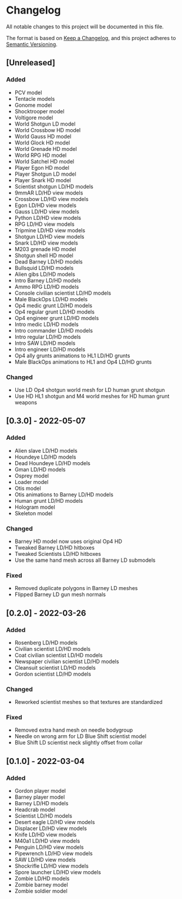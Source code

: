 # Changelog

All notable changes to this project will be documented in this file.

The format is based on [Keep a Changelog](https://keepachangelog.com/en/1.0.0/),
and this project adheres to [Semantic Versioning](https://semver.org/spec/v2.0.0.html).

## [Unreleased]

### Added

- PCV model
- Tentacle models
- Gonome model
- Shocktrooper model
- Voltigore model
- World Shotgun LD model
- World Crossbow HD model
- World Gauss HD model
- World Glock HD model
- World Grenade HD model
- World RPG HD model
- World Satchel HD model
- Player Egon HD model
- Player Shotgun LD model
- Player Snark HD model
- Scientist shotgun LD/HD models
- 9mmAR LD/HD view models
- Crossbow LD/HD view models
- Egon LD/HD view models
- Gauss LD/HD view models
- Python LD/HD view models
- RPG LD/HD view models
- Tripmine LD/HD view models
- Shotgun LD/HD view models
- Snark LD/HD view models
- M203 grenade HD model
- Shotgun shell HD model
- Dead Barney LD/HD models
- Bullsquid LD/HD models
- Alien gibs LD/HD models
- Intro Barney LD/HD models
- Ammo RPG LD/HD models
- Console civilian scientist LD/HD models
- Male BlackOps LD/HD models
- Op4 medic grunt LD/HD models
- Op4 regular grunt LD/HD models
- Op4 engineer grunt LD/HD models
- Intro medic LD/HD models
- Intro commander LD/HD models
- Intro regular LD/HD models
- Intro SAW LD/HD models
- Intro engineer LD/HD models
- Op4 ally grunts animations to HL1 LD/HD grunts
- Male BlackOps animations to HL1 and Op4 LD/HD grunts

### Changed

- Use LD Op4 shotgun world mesh for LD human grunt shotgun
- Use HD HL1 shotgun and M4 world meshes for HD human grunt weapons

## [0.3.0] - 2022-05-07

### Added

- Alien slave LD/HD models
- Houndeye LD/HD models
- Dead Houndeye LD/HD models
- Gman LD/HD models
- Osprey model
- Loader model
- Otis model
- Otis animations to Barney LD/HD models
- Human grunt LD/HD models
- Hologram model
- Skeleton model

### Changed

- Barney HD model now uses original Op4 HD
- Tweaked Barney LD/HD hitboxes
- Tweaked Scientists LD/HD hitboxes
- Use the same hand mesh across all Barney LD submodels

### Fixed

- Removed duplicate polygons in Barney LD meshes
- Flipped Barney LD gun mesh normals

## [0.2.0] - 2022-03-26

### Added

- Rosenberg LD/HD models
- Civilian scientist LD/HD models
- Coat civilian scientist LD/HD models
- Newspaper civilian scientist LD/HD models
- Cleansuit scientist LD/HD models
- Gordon scientist LD/HD models

### Changed

- Reworked scientist meshes so that textures are standardized

### Fixed

- Removed extra hand mesh on needle bodygroup 
- Needle on wrong arm for LD Blue Shift scientist model
- Blue Shift LD scientist neck slightly offset from collar

## [0.1.0] - 2022-03-04

### Added

- Gordon player model
- Barney player model
- Barney LD/HD models
- Headcrab model
- Scientist LD/HD models
- Desert eagle LD/HD view models
- Displacer LD/HD view models
- Knife LD/HD view models
- M40a1 LD/HD view models
- Penguin LD/HD view models
- Pipewrench LD/HD view models
- SAW LD/HD view models
- Shockrifle LD/HD view models
- Spore launcher LD/HD view models
- Zombie LD/HD models
- Zombie barney model
- Zombie soldier model

